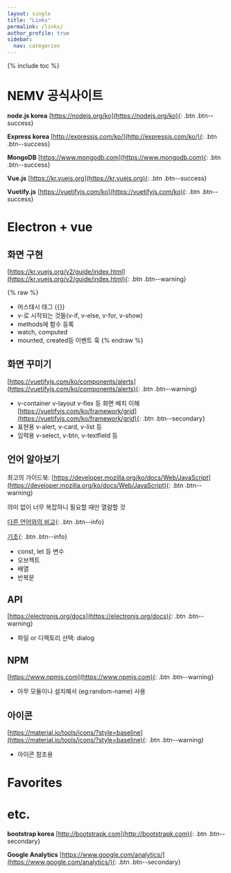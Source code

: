 ```yaml
---
layout: single
title: "Links"
permalink: /links/
author_profile: true
sidebar:
  nav: categories
--- 
```


{% include toc %}

# NEMV 공식사이트

**node.js korea** [https://nodejs.org/ko](https://nodejs.org/ko){: .btn .btn--success}  

**Express korea** [http://expressjs.com/ko/](http://expressjs.com/ko/){: .btn .btn--success}  

**MongoDB** [https://www.mongodb.com](https://www.mongodb.com){: .btn .btn--success}  

**Vue.js** [https://kr.vuejs.org](https://kr.vuejs.org){: .btn .btn--success} 
 
**Vuetify.js** [https://vuetifyjs.com/ko](https://vuetifyjs.com/ko){: .btn .btn--success}  

# Electron + vue

## 화면 구현 

[https://kr.vuejs.org/v2/guide/index.html](https://kr.vuejs.org/v2/guide/index.html){: .btn .btn--warning}

{% raw %}
- 머스태시 태그 {{}}
- v-로 시작되는 것들(v-if, v-else, v-for, v-show)
- methods에 함수 등록
- watch, computed
- mounted, created등 이벤트 훅
{% endraw %}

## 화면 꾸미기

[https://vuetifyjs.com/ko/components/alerts](https://vuetifyjs.com/ko/components/alerts){: .btn .btn--warning}

- v-container v-layout v-flex 등 화면 배치 이해 [https://vuetifyjs.com/ko/framework/grid](https://vuetifyjs.com/ko/framework/grid){: .btn .btn--secondary}
- 표현용 v-alert, v-card, v-list 등
- 입력용 v-select, v-btn, v-textfield 등

## 언어 알아보기 

최고의 가이드북: [https://developer.mozilla.org/ko/docs/Web/JavaScript](https://developer.mozilla.org/ko/docs/Web/JavaScript){: .btn .btn--warning}

의미 없이 너무 복잡하니 필요할 때만 열람할 것

[다른 언어와의 비교](/nemv/nemv-013-javascript-about-start/){: .btn .btn--info}

[기초](/nemv/nemv-014-javascript-study/){: .btn .btn--info}

- const, let 등 변수
- 오브젝트
- 배열
- 반복문

## API 

[https://electronjs.org/docs](https://electronjs.org/docs){: .btn .btn--warning}

- 파일 or 디렉토리 선택: dialog

## NPM

[https://www.npmjs.com](https://www.npmjs.com){: .btn .btn--warning}

- 아무 모듈이나 설치해서 (eg:random-name) 사용


## 아이콘

[https://material.io/tools/icons/?style=baseline](https://material.io/tools/icons/?style=baseline){: .btn .btn--warning}

- 아이콘 참조용

# Favorites

# etc.

**bootstrap korea** [http://bootstrapk.com](http://bootstrapk.com){: .btn .btn--secondary} 

**Google Analytics** [https://www.google.com/analytics/](https://www.google.com/analytics/){: .btn .btn--secondary}  
